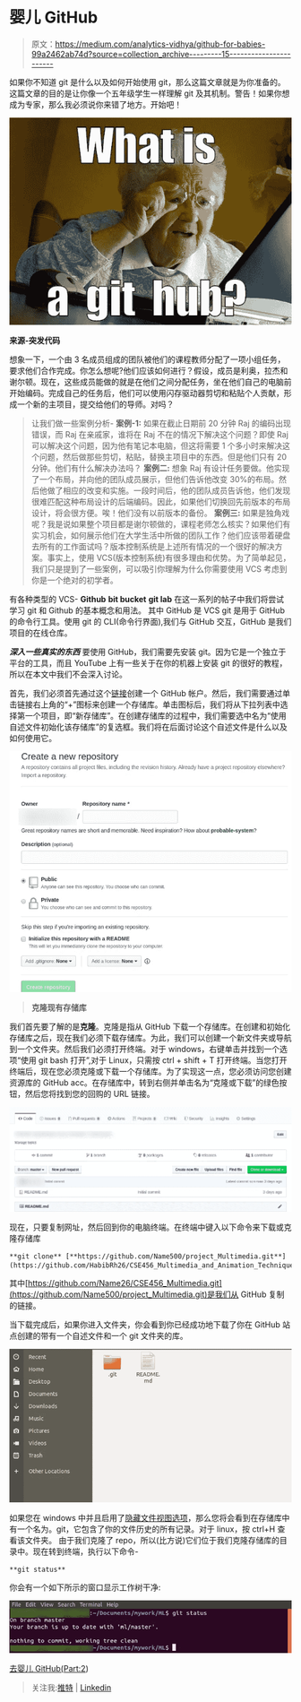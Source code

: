 # 婴儿 GitHub

> 原文：<https://medium.com/analytics-vidhya/github-for-babies-99a2462ab74d?source=collection_archive---------15----------------------->

如果你不知道 git 是什么以及如何开始使用 git，那么这篇文章就是为你准备的。这篇文章的目的是让你像一个五年级学生一样理解 git 及其机制。警告！如果你想成为专家，那么我必须说你来错了地方。开始吧！

![](img/dc3bb457487198a61a5454c17f569b3e.png)

**来源-突发代码**

想象一下，一个由 3 名成员组成的团队被他们的课程教师分配了一项小组任务，要求他们合作完成。你怎么想呢?他们应该如何进行？假设，成员是利奥，拉杰和谢尔顿。现在，这些成员能做的就是在他们之间分配任务，坐在他们自己的电脑前开始编码。完成自己的任务后，他们可以使用闪存驱动器剪切和粘贴个人贡献，形成一个新的主项目，提交给他们的导师。对吗？

> 让我们做一些案例分析-
> **案例-1:**
> 如果在截止日期前 20 分钟 Raj 的编码出现错误，而 Raj 在亲戚家，谁将在 Raj 不在的情况下解决这个问题？即使 Raj 可以解决这个问题，因为他有笔记本电脑，但这将需要 1 个多小时来解决这个问题，然后做那些剪切，粘贴，替换主项目中的东西。但是他们只有 20 分钟。他们有什么解决办法吗？
> **案例二:**
> 想象 Raj 有设计任务要做。他实现了一个布局，并向他的团队成员展示，但他们告诉他改变 30%的布局。然后他做了相应的改变和实施。一段时间后，他的团队成员告诉他，他们发现很难匹配这种布局设计的后端编码。因此，如果他们切换回先前版本的布局设计，将会很方便。唉！他们没有以前版本的备份。
> **案例三:**
> 如果是独角戏呢？我是说如果整个项目都是谢尔顿做的，课程老师怎么核实？如果他们有实习机会，如何展示他们在大学生活中所做的团队工作？他们应该带着硬盘去所有的工作面试吗？版本控制系统是上述所有情况的一个很好的解决方案。事实上，使用 VCS(版本控制系统)有很多理由和优势。为了简单起见，我们只是提到了一些案例，可以吸引你理解为什么你需要使用 VCS 考虑到你是一个绝对的初学者。

有各种类型的 VCS-
**Github**
**bit bucket**
**git lab**
在这一系列的帖子中我们将尝试学习 git 和 Github 的基本概念和用法。
其中 GitHub 是 VCS git 是用于 GitHub 的命令行工具。使用 git 的 CLI(命令行界面),我们与 GitHub 交互，GitHub 是我们项目的在线仓库。

***深入一些真实的东西***
要使用 GitHub，我们需要先安装 git。因为它是一个独立于平台的工具，而且 YouTube 上有一些关于在你的机器上安装 git 的很好的教程，所以在本文中我们不会深入讨论。

首先，我们必须首先通过这个[链接](https://github.com/)创建一个 GitHub 帐户。然后，我们需要通过单击链接右上角的“+”图标来创建一个存储库。单击图标后，我们将从下拉列表中选择第一个项目，即“新存储库”。在创建存储库的过程中，我们需要选中名为“使用自述文件初始化该存储库”的复选框。我们将在后面讨论这个自述文件是什么以及如何使用它。

![](img/d5f8fc9cd7d872c12b0aec6ab0326ecb.png)

> **克隆现有存储库**

我们首先要了解的是**克隆**。克隆是指从 GitHub 下载一个存储库。在创建和初始化存储库之后，现在我们必须下载存储库。为此，我们可以创建一个新文件夹或导航到一个文件夹。然后我们必须打开终端。对于 windows，右键单击并找到一个选项“使用 git bash 打开”,对于 Linux，只需按 ctrl + shift + T 打开终端。当您打开终端后，现在您必须克隆或下载一个存储库。为了实现这一点，您必须访问您创建资源库的 GitHub acc。在存储库中，转到右侧并单击名为“克隆或下载”的绿色按钮，然后您将找到您的回购的 URL 链接。

![](img/bd82b4170c7534c43a50accc73ccdb37.png)

现在，只要复制网址，然后回到你的电脑终端。在终端中键入以下命令来下载或克隆存储库

```
**git clone** [**https://github.com/Name500/project_Multimedia.git**](https://github.com/HabibRh26/CSE456_Multimedia_and_Animation_Techniques.git)
```

其中[https://github.com/Name26/CSE456_Multimedia.git](https://github.com/Name500/project_Multimedia.git)是我们从 GitHub 复制的链接。

当下载完成后，如果你进入文件夹，你会看到你已经成功地下载了你在 GitHub 站点创建的带有一个自述文件和一个 git 文件夹的库。

![](img/7d2d0fc3e6822603a7d9fda56b559766.png)

如果您在 windows 中并且启用了[隐藏文件视图选项](https://www.google.com/search?q=how+to+show+hidden+files+in+win10&oq=how+to+show+hidden+files+in+win10&aqs=chrome..69i57j0l7.7032j0j7&sourceid=chrome&ie=UTF-8)，那么您将会看到在存储库中有一个名为。git，它包含了你的文件历史的所有记录。对于 linux，按 ctrl+H 查看该文件夹。
由于我们克隆了 repo，所以(比方说)它们位于我们克隆存储库的目录中。现在转到终端，执行以下命令-

```
**git status**
```

你会有一个如下所示的窗口显示工作树干净:

![](img/a75155255f6ff2854eb766f3107efa9a.png)

[去婴儿 GitHub(Part:2](/@HabibRh26/github-for-babies-part-2-d84743b7fc55))

> 关注我:[推特](https://twitter.com/devHabib26) | [Linkedin](https://www.linkedin.com/in/habibrh26/)
